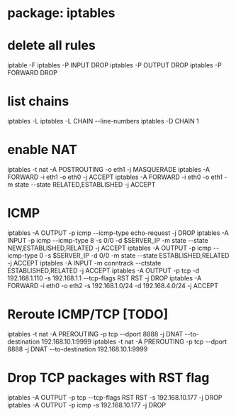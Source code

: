 package: iptables
=================

# delete all rules
iptable -F
iptables -P INPUT DROP
iptables -P OUTPUT DROP
iptables -P FORWARD DROP
# list chains
iptables -L
iptables -L CHAIN --line-numbers
iptables -D CHAIN 1

# enable NAT
iptables -t nat -A POSTROUTING -o eth1 -j MASQUERADE
iptables -A FORWARD -i eth1 -o eth0 -j ACCEPT
iptables -A FORWARD -i eth0 -o eth1 -m state --state RELATED,ESTABLISHED -j ACCEPT

# ICMP
iptables -A OUTPUT -p icmp --icmp-type echo-request -j DROP
iptables -A INPUT -p icmp --icmp-type 8 -s 0/0 -d $SERVER_IP -m state --state NEW,ESTABLISHED,RELATED -j ACCEPT
iptables -A OUTPUT -p icmp --icmp-type 0 -s $SERVER_IP -d 0/0 -m state --state ESTABLISHED,RELATED -j ACCEPT
iptables -A INPUT -m conntrack --ctstate ESTABLISHED,RELATED -j ACCEPT
iptables -A OUTPUT -p tcp -d 192.168.1.110 -s 192.168.1.1 --tcp-flags RST RST -j DROP
iptables -A FORWARD -i eth0 -o eth2 -s 192.168.1.0/24 -d 192.168.4.0/24 -j ACCEPT

# Reroute ICMP/TCP [TODO]
iptables -t nat -A PREROUTING -p tcp --dport 8888 -j DNAT --to-destination 192.168.10.1:9999
iptables -t nat -A PREROUTING -p tcp --dport 8888 -j DNAT --to-destination 192.168.10.1:9999

# Drop TCP packages with RST flag
iptables -A OUTPUT -p tcp --tcp-flags RST RST -s 192.168.10.177 -j DROP
iptables -A OUTPUT -p icmp -s 192.168.10.177 -j DROP
